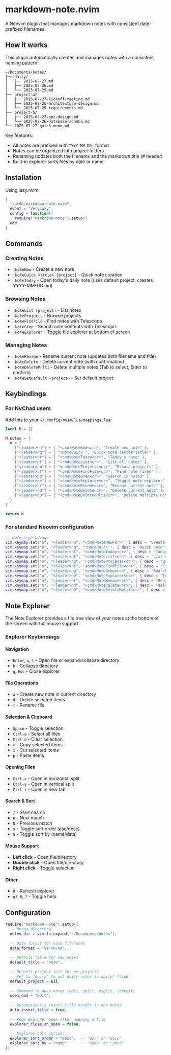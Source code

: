 # markdown-note.nvim

A Neovim plugin that manages markdown notes with consistent date-prefixed filenames.

## How it works

This plugin automatically creates and manages notes with a consistent naming pattern:

```
~/Documents/notes/
├── daily/
│   ├── 2025-07-27.md
│   ├── 2025-07-26.md
│   └── 2025-07-25.md
├── project-a/
│   ├── 2025-07-27-kickoff-meeting.md
│   ├── 2025-07-26-architecture-design.md
│   └── 2025-07-25-requirements.md
├── project-b/
│   ├── 2025-07-27-api-design.md
│   └── 2025-07-26-database-schema.md
└── 2025-07-27-quick-memo.md
```

Key features:
- All notes are prefixed with `YYYY-MM-DD-` format
- Notes can be organized into project folders
- Renaming updates both the filename and the markdown title (# header)
- Built-in explorer sorts files by date or name

## Installation

Using lazy.nvim:
```lua
{
  "sat0b/markdown-note.nvim",
  event = "VeryLazy",
  config = function()
    require("markdown-note").setup()
  end
}
```

## Commands

### Creating Notes
- `:NoteNew` - Create a new note
- `:NoteQuick <title> [project]` - Quick note creation
- `:NoteToday` - Open today's daily note (uses default project, creates YYYY-MM-DD.md)

### Browsing Notes
- `:NoteList [project]` - List notes
- `:NoteProjects` - Browse projects
- `:NoteFindFile` - Find notes with Telescope
- `:NoteGrep` - Search note contents with Telescope
- `:NoteExplorer` - Toggle file explorer at bottom of screen

### Managing Notes
- `:NoteRename` - Rename current note (updates both filename and title)
- `:NoteDelete` - Delete current note (with confirmation)
- `:NoteDeleteMulti` - Delete multiple notes (Tab to select, Enter to confirm)
- `:NoteSetDefault <project>` - Set default project

## Keybindings

### For NvChad users

Add this to your `~/.config/nvim/lua/mappings.lua`:

```lua
local M = {}

M.notes = {
  n = {
    ["<leader>nn"] = { "<cmd>NoteNew<cr>", "Create new note" },
    ["<leader>nq"] = { ":NoteQuick ", "Quick note (enter title)" },
    ["<leader>nt"] = { "<cmd>NoteToday<cr>", "Today's note" },
    ["<leader>nl"] = { "<cmd>NoteList<cr>", "List all notes" },
    ["<leader>np"] = { "<cmd>NoteProjects<cr>", "Browse projects" },
    ["<leader>nf"] = { "<cmd>NoteFindFile<cr>", "Find note files" },
    ["<leader>ng"] = { "<cmd>NoteGrep<cr>", "Search in notes" },
    ["<leader>ne"] = { "<cmd>NoteExplorer<cr>", "Toggle note explorer" },
    ["<leader>nr"] = { "<cmd>NoteRename<cr>", "Rename current note" },
    ["<leader>nd"] = { "<cmd>NoteDelete<cr>", "Delete current note" },
    ["<leader>nD"] = { "<cmd>NoteDeleteMulti<cr>", "Delete multiple notes" },
  }
}

return M
```

### For standard Neovim configuration

```lua
-- Note keybindings
vim.keymap.set("n", "<leader>nn", "<cmd>NoteNew<cr>", { desc = "Create new note" })
vim.keymap.set("n", "<leader>nq", ":NoteQuick ", { desc = "Quick note" })
vim.keymap.set("n", "<leader>nt", "<cmd>NoteToday<cr>", { desc = "Today's note" })
vim.keymap.set("n", "<leader>nl", "<cmd>NoteList<cr>", { desc = "List notes" })
vim.keymap.set("n", "<leader>np", "<cmd>NoteProjects<cr>", { desc = "Browse projects" })
vim.keymap.set("n", "<leader>nf", "<cmd>NoteFindFile<cr>", { desc = "Find notes" })
vim.keymap.set("n", "<leader>ng", "<cmd>NoteGrep<cr>", { desc = "Search in notes" })
vim.keymap.set("n", "<leader>ne", "<cmd>NoteExplorer<cr>", { desc = "Toggle explorer" })
vim.keymap.set("n", "<leader>nr", "<cmd>NoteRename<cr>", { desc = "Rename note" })
vim.keymap.set("n", "<leader>nd", "<cmd>NoteDelete<cr>", { desc = "Delete current note" })
vim.keymap.set("n", "<leader>nD", "<cmd>NoteDeleteMulti<cr>", { desc = "Delete multiple notes" })
```

## Note Explorer

The Note Explorer provides a file tree view of your notes at the bottom of the screen with full mouse support.

### Explorer Keybindings

#### Navigation
- `Enter`, `o`, `l` - Open file or expand/collapse directory
- `h` - Collapse directory
- `q`, `Esc` - Close explorer

#### File Operations
- `a` - Create new note in current directory
- `d` - Delete selected items
- `r` - Rename file

#### Selection & Clipboard
- `Space` - Toggle selection
- `Ctrl-a` - Select all files
- `Ctrl-d` - Clear selection
- `c` - Copy selected items
- `x` - Cut selected items
- `p` - Paste items

#### Opening Files
- `Ctrl-x` - Open in horizontal split
- `Ctrl-v` - Open in vertical split
- `Ctrl-t` - Open in new tab

#### Search & Sort
- `/` - Start search
- `n` - Next match
- `N` - Previous match
- `s` - Toggle sort order (asc/desc)
- `S` - Toggle sort by (name/date)

#### Mouse Support
- **Left click** - Open file/directory
- **Double click** - Open file/directory
- **Right click** - Toggle selection

#### Other
- `R` - Refresh explorer
- `g?`, `H`, `?` - Toggle help

## Configuration

```lua
require("markdown-note").setup({
  -- Notes directory
  notes_dir = vim.fn.expand("~/Documents/notes"),
  
  -- Date format for note filenames
  date_format = "%Y-%m-%d",
  
  -- Default title for new notes
  default_title = "note",
  
  -- Default project (nil for no project)
  -- Set to "daily" to put daily notes in daily/ folder
  default_project = nil,
  
  -- Command to open notes (edit, split, vsplit, tabedit)
  open_cmd = "edit",
  
  -- Automatically insert title header in new notes
  auto_insert_title = true,
  
  -- Keep explorer open after opening a file
  explorer_close_on_open = false,
  
  -- Explorer sort options
  explorer_sort_order = "desc",  -- "asc" or "desc"
  explorer_sort_by = "name",     -- "name" or "date"
})
```

